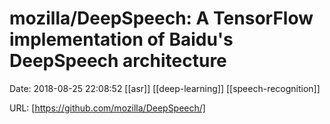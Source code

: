 # mozilla/DeepSpeech: A TensorFlow implementation of Baidu&#039;s DeepSpeech architecture

Date: 2018-08-25 22:08:52
[[asr]] [[deep-learning]] [[speech-recognition]]

URL: [https://github.com/mozilla/DeepSpeech/]

